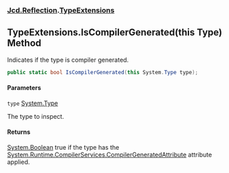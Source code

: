 ### [Jcd.Reflection](Jcd.Reflection.md 'Jcd.Reflection').[TypeExtensions](TypeExtensions.md 'Jcd.Reflection.TypeExtensions')

## TypeExtensions.IsCompilerGenerated(this Type) Method

Indicates if the type is compiler generated.

```csharp
public static bool IsCompilerGenerated(this System.Type type);
```

#### Parameters

<a name='Jcd.Reflection.TypeExtensions.IsCompilerGenerated(thisSystem.Type).type'></a>

`type` [System.Type](https://docs.microsoft.com/en-us/dotnet/api/System.Type 'System.Type')

The type to inspect.

#### Returns

[System.Boolean](https://docs.microsoft.com/en-us/dotnet/api/System.Boolean 'System.Boolean')
true if the type has
the [System.Runtime.CompilerServices.CompilerGeneratedAttribute](https://docs.microsoft.com/en-us/dotnet/api/System.Runtime.CompilerServices.CompilerGeneratedAttribute 'System.Runtime.CompilerServices.CompilerGeneratedAttribute')
attribute applied.